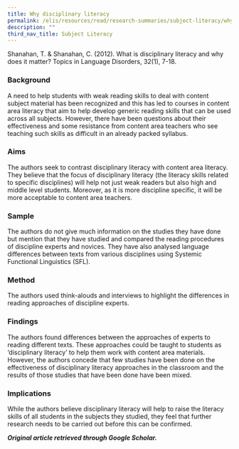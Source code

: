 ```yaml
---
title: Why disciplinary literacy
permalink: /elis/resources/read/research-summaries/subject-literacy/why-disciplinary-literacy/
description: ""
third_nav_title: Subject Literacy
---
```

Shanahan, T. & Shanahan, C. (2012). What is disciplinary literacy and why does it matter? Topics in Language Disorders, 32(1), 7-18.

### Background

A need to help students with weak reading skills to deal with content subject material has been recognized and this has led to courses in content area literacy that aim to help develop generic reading skills that can be used across all subjects. However, there have been questions about their effectiveness and some resistance from content area teachers who see teaching such skills as difficult in an already packed syllabus.  
  
### Aims

The authors seek to contrast disciplinary literacy with content area literacy. They believe that the focus of disciplinary literacy (the literacy skills related to specific disciplines) will help not just weak readers but also high and middle level students. Moreover, as it is more discipline specific, it will be more acceptable to content area teachers.  
  
### Sample

The authors do not give much information on the studies they have done but mention that they have studied and compared the reading procedures of discipline experts and novices. They have also analysed language differences between texts from various disciplines using Systemic Functional Linguistics (SFL).  
  
### Method

The authors used think-alouds and interviews to highlight the differences in reading approaches of discipline experts.  
  
### Findings

The authors found differences between the approaches of experts to reading different texts. These approaches could be taught to students as ‘disciplinary literacy’ to help them work with content area materials. However, the authors concede that few studies have been done on the effectiveness of disciplinary literacy approaches in the classroom and the results of those studies that have been done have been mixed.  
  
### Implications

While the authors believe disciplinary literacy will help to raise the literacy skills of all students in the subjects they studied, they feel that further research needs to be carried out before this can be confirmed.  
  
_**Original article retrieved through Google Scholar.**_  
